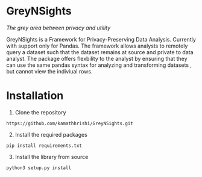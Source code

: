 # GreyNSights

*The grey area between privacy and utility* 

GreyNSights is a Framework for Privacy-Preserving Data Analysis. Currently with support only for Pandas. The framework allows analysts to remotely query a dataset such that the dataset remains at source and private to data analyst. The package offers flexbility to the analyst by ensuring that they can use the same pandas syntax for analyzing and transforming datasets , but cannot view the indiviual rows. 

# Installation 

1. Clone the repository 

``` https://github.com/kamathhrishi/GreyNSights.git ```

2. Install the required packages 

``` pip install requirements.txt ```

3. Install the library from source 

``` python3 setup.py install ```
